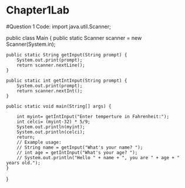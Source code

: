 # Chapter1Lab
#Question 1 Code:
import java.util.Scanner;

public class Main {
    public static Scanner scanner = new Scanner(System.in);

    public static String getInput(String prompt) {
        System.out.print(prompt);
        return scanner.nextLine();
    }

    public static int getIntInput(String prompt) {
        System.out.print(prompt);
        return scanner.nextInt();
    }

    public static void main(String[] args) {

        int myint= getIntInput("Enter temperture in Fahrenheit:");
        int celci= (myint-32) * 5/9;
        System.out.println(myint);
        System.out.println(celci);
        return;
        // Example usage:
        // String name = getInput("What's your name? ");
        // int age = getIntInput("What's your age? ");
        // System.out.println("Hello " + name + ", you are " + age + " years old.");
    }
}
